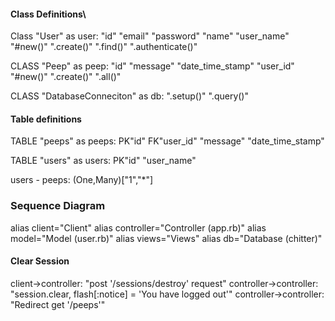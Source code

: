 #### Class Definitions\
Class "User" as user:
"id"
"email"
"password"
"name"
"user_name"
"#new()"
".create()"
".find()"
".authenticate()"

CLASS "Peep" as peep:
"id"
"message"
"date_time_stamp"
"user_id"
"#new()"
".create()"
".all()"

CLASS "DatabaseConneciton" as db:
".setup()"
".query()"


#### Table definitions
TABLE "peeps" as peeps:
PK"id"
FK"user_id"
"message"
"date_time_stamp"

TABLE "users" as users:
PK"id"
"user_name"


users - peeps: (One,Many)["1","*"]

### Sequence Diagram

alias client="Client"
alias controller="Controller (app.rb)"
alias model="Model (user.rb)"
alias views="Views"
alias db="Database (chitter)"

#### Clear Session
client->controller: "post '/sessions/destroy' request"
controller->controller: "session.clear, flash[:notice] = 'You have logged out'"
controller->controller: "Redirect get '/peeps'"
